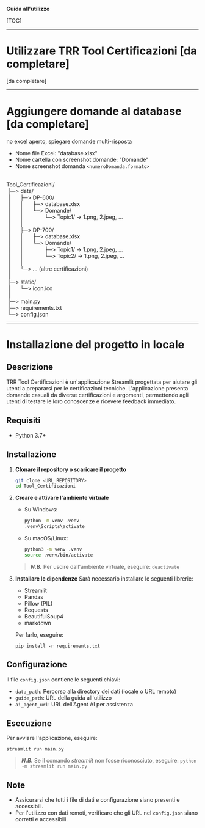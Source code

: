 **Guida all'utilizzo**

[TOC]

-----


# Utilizzare TRR Tool Certificazioni [da completare]
[da completare]

-----


# Aggiungere domande al database [da completare]
no excel aperto, spiegare domande multi-risposta

- Nome file Excel: "database.xlsx"
- Nome cartella con screenshot domande: "Domande"
- Nome screenshot domanda ```<numeroDomanda.formato>```

<div style="white-space: pre-wrap;">
Tool_Certificazioni/
 ├─> data/
 │      ├─> DP-600/
 │      │      ├─> database.xlsx
 │      │      └─> Domande/
 │      │              └─> Topic1/ → 1.png, 2.jpeg, ...
 │      │
 │      ├─> DP-700/
 │      │      ├─> database.xlsx
 │      │      └─> Domande/
 │      │              ├─> Topic1/ → 1.png, 2.jpeg, ...
 │      │              └─> Topic2/ → 1.png, 2.jpeg, ...
 │      │
 │      └─> ... (altre certificazioni)
 │
 ├─> static/
 │      └─> icon.ico
 │
 ├─> main.py
 ├─> requirements.txt
 └─> config.json
</div>

-----


# Installazione del progetto in locale

## Descrizione
TRR Tool Certificazioni è un'applicazione Streamlit progettata per aiutare gli utenti a prepararsi per le certificazioni tecniche. L'applicazione presenta domande casuali da diverse certificazioni e argomenti, permettendo agli utenti di testare le loro conoscenze e ricevere feedback immediato.


## Requisiti
- Python 3.7+


## Installazione

1. **Clonare il repository o scaricare il progetto**
   ```sh
   git clone <URL_REPOSITORY>
   cd Tool_Certificazioni
   ```

2. **Creare e attivare l'ambiente virtuale**
   - Su Windows:
     ```sh
     python -m venv .venv
     .venv\Scripts\activate
     ```
   - Su macOS/Linux:
     ```sh
     python3 -m venv .venv
     source .venv/bin/activate
     ```

    > **_N.B._** Per uscire dall'ambiente virtuale, eseguire:
        ```
        deactivate
        ```

3. **Installare le dipendenze**
    Sarà necessario installare le seguenti librerie:
    - Streamlit
    - Pandas
    - Pillow (PIL)
    - Requests
    - BeautifulSoup4
    - markdown

    Per farlo, eseguire:
   ```
   pip install -r requirements.txt
   ```

## Configurazione
Il file `config.json` contiene le seguenti chiavi:
- `data_path`: Percorso alla directory dei dati (locale o URL remoto)
- `guide_path`: URL della guida all'utilizzo
- `ai_agent_url`: URL dell'Agent AI per assistenza


## Esecuzione
Per avviare l'applicazione, eseguire:
```
streamlit run main.py
```
> **_N.B._** Se il comando _streamlit_ non fosse riconosciuto, eseguire:
        ```
        python -m streamlit run main.py
        ```


## Note
- Assicurarsi che tutti i file di dati e configurazione siano presenti e accessibili.
- Per l'utilizzo con dati remoti, verificare che gli URL nel `config.json` siano corretti e accessibili.